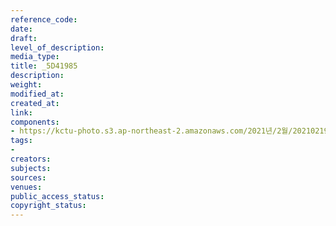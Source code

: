 ```yaml
---
reference_code: 
date: 
draft: 
level_of_description: 
media_type: 
title: _5D41985
description: 
weight: 
modified_at: 
created_at: 
link: 
components:
- https://kctu-photo.s3.ap-northeast-2.amazonaws.com/2021년/2월/20210219_백기완+선생+발인.영결식.하관/송승현/_5D41985.jpg
tags:
- 
creators: 
subjects: 
sources: 
venues: 
public_access_status: 
copyright_status: 
---
```

